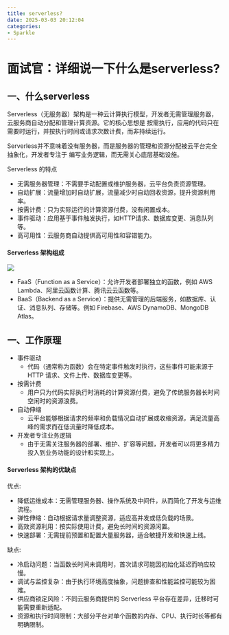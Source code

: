 ```yaml
---
title: serverless?
date: 2025-03-03 20:12:04
categories: 
- Sparkle
---
```


# 面试官：详细说一下什么是serverless?


## 一、什么serverless

Serverless（无服务器）架构是一种云计算执行模型，开发者无需管理服务器，云服务商自动分配和管理计算资源。它的核心思想是 按需执行，应用的代码只在需要时运行，并按执行时间或请求次数计费，而非持续运行。

Serverless并不意味着没有服务器，而是服务器的管理和资源分配被云平台完全抽象化，开发者专注于 编写业务逻辑，而无需关心底层基础设施。


Serverless 的特点
- 无需服务器管理：不需要手动配置或维护服务器，云平台负责资源管理。
- 自动扩展：流量增加时自动扩展，流量减少时自动回收资源，提升资源利用率。
- 按需计费：只为实际运行的计算资源付费，没有闲置成本。
- 事件驱动：应用基于事件触发执行，如HTTP请求、数据库变更、消息队列等。
- 高可用性：云服务商自动提供高可用性和容错能力。


#### Serverless 架构组成
![](https://cdn.jsdelivr.net/gh/Silvora/oss@main/images/20250304025910595.png)
- FaaS（Function as a Service）：允许开发者部署独立的函数，例如 AWS Lambda、阿里云函数计算、腾讯云云函数等。
- BaaS（Backend as a Service）：提供无需管理的后端服务，如数据库、认证、消息队列、存储等。例如 Firebase、AWS DynamoDB、MongoDB Atlas。

## 一、工作原理

- 事件驱动
    - 代码（通常称为函数）会在特定事件触发时执行，这些事件可能来源于 HTTP 请求、文件上传、数据库变更等。
- 按需计费
    - 用户只为代码实际执行时消耗的计算资源付费，避免了传统服务器长时间空闲时的资源浪费。
- 自动伸缩
    - 云平台能够根据请求的频率和负载情况自动扩展或收缩资源，满足流量高峰的需求而在低流量时降低成本。
- 开发者专注业务逻辑
    - 由于无需关注服务器的部署、维护、扩容等问题，开发者可以将更多精力投入到业务功能的设计和实现上。


#### Serverless 架构的优缺点

优点:
- 降低运维成本：无需管理服务器、操作系统及中间件，从而简化了开发与运维流程。
- 弹性伸缩：自动根据请求量调整资源，适应高并发或低负载的场景。
- 高效资源利用：按实际使用计费，避免长时间的资源闲置。
- 快速部署：无需提前预置和配置大量服务器，适合敏捷开发和快速上线。

缺点:
- 冷启动问题：当函数长时间未调用时，首次请求可能因初始化延迟而响应较慢。
- 调试与监控复杂：由于执行环境高度抽象，问题排查和性能监控可能较为困难。
- 供应商锁定风险：不同云服务商提供的 Serverless 平台存在差异，迁移时可能需要重新适配。
- 资源和执行时间限制：大部分平台对单个函数的内存、CPU、执行时长等都有明确限制。